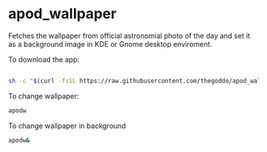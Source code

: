 # apod_wallpaper
Fetches the wallpaper from official astronomial photo of the day and set it as a background image in KDE or Gnome desktop enviroment.

To download the app:
```sh

sh -c "$(curl -fsSL https://raw.githubusercontent.com/thegoddo/apod_wallpaper/main/install.sh)"
```

To change wallpaper:
```bash
apodw
```

To change wallpaper in background
```bash
apodw&
```
